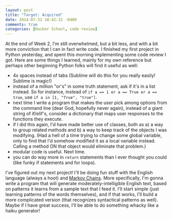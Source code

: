 ```yaml
---
layout: post
title: "Target: Acquired"
date: 2014-07-31 18:42:31 -0400
comments: true
categories: [Hacker School, code review]
---
```

At the end of Week 2, I'm still overwhelmed, but a bit less, and with a bit more conviction that I can in fact write code. I finished my first project in Python yesterday, and spent this morning implementing some code review I got. Here are some things I learned, mainly for my own reference but perhaps other beginning Python folks will find it useful as well:<!-- more -->

* 4x spaces instead of tabs (Sublime will do this for you really easily! Sublime is magic!)
* instead of a million "or's" in some truth statement, ask if it's in a list instead. So for instance, instead of `if a == 1 or a == True or a == true`, use `if a in [1, "True", "true"]`.
* next time I write a program that makes the user pick among options from the command line (dear God, hopefully never again), instead of a giant string of if/elif's, consider a dictionary that maps user responses to the functions they execute.
* if I did this again, I'd have made better use of classes, both as a) a way to group related methods and b) a way to keep track of the objects I was modifying. (Had a hell of a time trying to change some global variable, only to find that I'd somehow modified it as a local variable instead. Calling a method ON that object would eliminate that problem.)
* modular code is useful. Next time.
* you can do way more in `return` statements than I ever thought you could (like funky if statements and for loops).

I've figured out my next project! I'll be doing fun stuff with the English language (always a hoot) and [Markov Chains](http://setosa.io/blog/2014/07/26/markov-chains/). More specifically, I'm gonna write a program that will generate moderately-intelligible English text, based on patterns it learns from a sample text that I feed it. I'll start simple (just learning patterns of the words themselves), and if that works, I'll build a more complicated version (that recognizes syntactical patterns as well). Maybe if I have great success, I'll be able to do something whacky like a haiku generator!